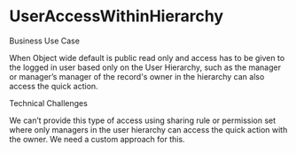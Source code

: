 # UserAccessWithinHierarchy
Business Use Case

When Object wide default is public read only and access has to be given to the logged in user based only on the User Hierarchy, such as the manager or manager’s manager of the record's owner in the hierarchy can also access the quick action. 


Technical Challenges

We can’t provide this type of access using sharing rule or permission set where only managers in the user hierarchy can access the quick action with the owner. We need a custom approach for this.
